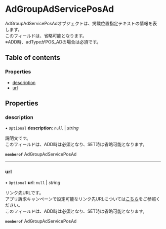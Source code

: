 # AdGroupAdServicePosAd


<div lang=\"ja\"> AdGroupAdServicePosAdオブジェクトは、掲載位置指定テキストの情報を表します。<br> このフィールドは、省略可能となります。<br> ※ADD時、adTypeがPOS_ADの場合は必須です。 </div> 

## Table of contents

### Properties

- [description](adgroupadserviceposad.md#description)
- [url](adgroupadserviceposad.md#url)

## Properties

### description

• `Optional` **description**: ``null`` \| *string*

<div lang=\"ja\"> 説明文です。<br> このフィールドは、ADD時は必須となり、SET時は省略可能となります。 </div> 

**`memberof`** AdGroupAdServicePosAd

___

### url

• `Optional` **url**: ``null`` \| *string*

<div lang=\"ja\"> リンク先URLです。<br> アプリ訴求キャンペーンで設定可能なリンク先URLについては<a href=\"/reference/ads-display-api/v6/CampaignService/get/\">こちら</a>をご参照ください。<br> このフィールドは、ADD時は必須となり、SET時は省略可能となります。 </div> 

**`memberof`** AdGroupAdServicePosAd
